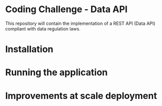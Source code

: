 # Coding Challenge - Data API

This repository will contain the implementation of a REST API (Data API) compliant with data regulation laws.

# Installation

# Running the application

# Improvements at scale deployment